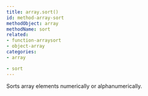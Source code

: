```yaml
---
title: array.sort()
id: method-array-sort
methodObject: array
methodName: sort
related:
- function-arraysort
- object-array
categories:
- array

- sort
---
```


Sorts array elements numerically or alphanumerically.
